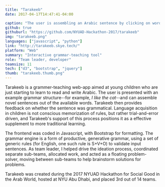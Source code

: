 ```yaml
---
title: "Tarakeeb"
date: 2017-04-17T14:47:41-04:00

caption: "The user is assembling an Arabic sentence by clicking on words."
github: true
githuburl: "https://github.com/NYUAD-Hackathon-2017/tarakeeb"
img: "tarakeeb.png"
languages: ["javascript", "python"]
link: "http://tarakeeb.skye.tech/"
platform: "Web"
summary: "Interactive grammar-teaching tool"
role: "Team leader, developer"
teamsize: 11
tech: ["d3", "bootstrap", "jquery"]
thumb: "tarakeeb.thumb.png"
---
```


Tarakeeb is a grammer-teaching web-app aimed at young children who are just starting to learn to read and write Arabic. The user is presented with an example grammar structure--for example, *I like the cat*--and can assemble novel sentences out of the available words. Tarakeeb then provides feedback on whether the sentence was grammatical. Language acquisition in children is not conscious memorization of rules, but rather trial-and-error driven, and Tarakeeb's support of this process positions it as a effective supplement to more traditional learning.

The frontend was coded in Javascript, with Bootstrap for formatting. The grammar engine is a form of productive, generative grammar, using a set of generic rules (for English, one such rule is S+V+O) to validate input sentences. As team leader, I helped drive the ideation process, coordinated separate sub-teams, allocated work, and acted as a floating problem-solver, moving between sub-teams to help brainstorm solutions for problems.

Tarakeeb was created during the 2017 NYUAD Hackathon for Social Good in the Arab World, hosted at NYU Abu Dhabi, and placed 3rd out of 14 teams.